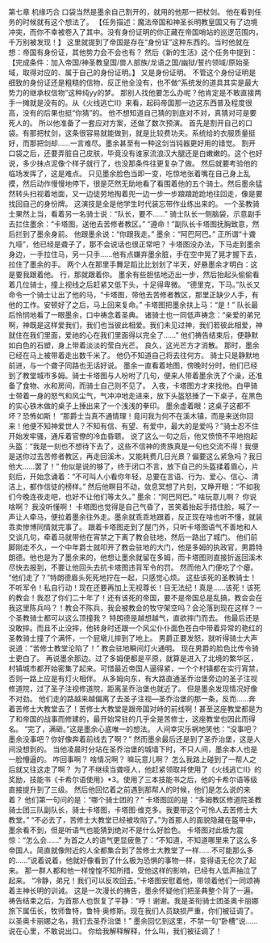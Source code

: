第七章 机缘巧合
口袋当然是墨余自己割开的，就用的他那一把杖剑。
他在看到任务的时候就有这个想法了。
【任务描述：魔法帝国和神圣长明教皇国又有了边境冲突，而你不幸被卷入了其中。没有身份证明的你正藏在帝国哨站的巡逻范围内，千万别被发现！】
这里就提到了帝国是存在“身份证”这种东西的。当时他就在想：帝国有身份证，其他势力会不会也有？
然后《新的生活》这个任务中提到：
【完成条件：加入帝国/神圣教皇国/兽人部族/龙语之国/幽狱/誓约领域/原始圣域，取得对应的、属于自己的身份证明。】
又是身份证明。
不管这个身份证明是细致的身份证还是粗糙的信物，反正他全没有，也不做“系统发的道具其实是最大势力的继承权信物”这种纯yy的梦。
那别人找他要怎么办呢？他肯定是不敢直接两手一摊就是没有的。从《火线逃亡Ⅱ》来看，起码帝国那一边这东西普及程度很高，没有的后果也挺“你猜”的。
他不想知道自己猜的到底对不对，真猜对可是要死人的。
所以他准备了一套应对方案，还做了数次预演。
首先是割开自己的口袋。有那把杖剑，这条很容易就能做到，就是比较费功夫。系统给的衣服质量挺好，而那把剑却……一言难尽。墨余甚至有一种这剑当钝器更好用的错觉。
割开口袋之后，还要弄脏自己皮肤，毕竟没有谁家流浪汉大腿还是白嫩嫩的。这个也好说，多少抹点泥像个样子就行了，也没那条件往更复杂了做。
然后就要考验他的临场发挥了，这是难点。
只见墨余脸色当即一变，吃惊地张着嘴在自己身上乱摸，然后动作慢慢地停下，很是茫然无助地看了看围着他的五个骑士。然后墨余猛然转头扫视着地面，又一边徒劳地掏着兜一边一步一步踉踉跄跄地往回走，像是要找回自己的身份牌。
这演技是全是他学生时代装忘带作业练出来的。
一个圣教骑士果然上当，看着另一名骑士说：“队长，要不……”
骑士队长一侧脑袋，示意副手去拦住墨余：“卡塔图，送他去苦修者教区。”
“遵命！”副队长卡塔图抚胸致意，然后拦到了墨余身前。
他跟墨余说：“你跟我走。”
墨余：“阿巴阿巴。”
正所谓“十聋九哑”，他已经是聋子了，那不会说话也很正常吧？
卡塔图没办法，下马走到墨余身边，一手拉住马，另一只手……他有点嫌弃墨余脏，手在空中晃了晃才握下去，拉住了墨余的手。
两个人在那里手舞足蹈比比划划了半天，好悬墨余才明白：这是要我跟着他。
行，那就跟着你。
墨余有些胆怯地迈出一步，然后抬起头偷偷看着几位骑士，撞上视线之后赶紧又低下头，十足得卑微。
“德里克，下马。”队长又命令一个骑士让出了他的马，“卡塔图，带他去苦修者教区，那里正缺少人手，有他的工作。安顿好了之后，马上回来复命。”
卡塔图把墨余扶上马：“是！”
队长最后怜悯地看了一眼墨余，口中祷念着圣典。
诸骑士也一同低声祷念：“亲爱的弟兄啊，神既是这样爱我们，我们也当彼此相爱。我们未见过神，我们若彼此相爱，神就住在我们里面，爱祂的心在我们里面得以完全了……”
他们祷告结束后，便静默如白色的石塑，身上带着淡淡的莹白光芒。
良久，这光芒方才消散。
那时，墨余已经在马上被带着走出数千米了。
他仍不知道自己将去往何方。
骑士只是静默地前进，与一个聋子同路也无话好说。
墨余一直看着地图，傍晚时分时，他们已经到了教堂城市多姆。骑士卡塔图与人吩咐了几句，便来人带着墨余洗了个澡，还准备了食物、水和房间，而骑士自己则不见了。
入夜，卡塔图方才来找他。白甲骑士带着一身的怒气和风尘气，气冲冲地走进来，放下头盔怒捶了一下桌子，在黑色的实心铁木做的桌子上捶出来了一个浅浅的拳印。
墨余虚着眼：这桌子这都不坏？恐怖如斯！
“那爵士当真不通情理！竟问我为何不在溪木镇，而是来送你回来！他便不知神爱世人？不知有信、有望、有爱中，最大的是爱吗？”骑士忍不住开始发牢骚，通斥着官僚的冷血昏聩。
说了这么一句之后，他又愤愤不平地抱起头盔：“我是一刻也不想待下去了，这些不信神的贵族真是一句也交流不得！我便是送你过去苦修者教区，再走回溪木，又能耗费几日光景？偏要这么紧急吗？我日他大……罢了！”
他似是说的够了，终于闭口不言，放下自己的头盔揉着眉心，片刻后，开始念诵着：“不可叫人小看你年轻，总要在言语、行为、爱心、信心、清洁上，都作信徒的榜样。”
然后他瞑目不动，敛息冥想了片刻，又睁开眼：“不如我们今晚连夜走吧，也好不让他们等太久。”
墨余：“阿巴阿巴。”
啥玩意儿啊？
你说啥啊？
我没听懂啊！
卡塔图也觉得是自己气昏了，苦笑着抬起手捂住脸，喊了一声让人牵马，便拉着墨余往外走。墨余就乖乖地跟着，反正现在啥也听不懂，就装乖卖惨博同情就完事了。
跟着卡塔图走到了屋门外，只听卡塔图语气不善地和人交谈几句，牵着马就带他在宵禁之下离了教会驻地，然后一路出了城门。
他们前脚刚走不久，一个中年爵士就叩开了教会驻地的大门，他是多姆的执政官，男爵特朗德。他也是为了墨余来的，他想让墨余就留在多姆，而卡塔图则直接折返回溪木尽快去报到，不要让他回头去抗卡塔图违背军令的罚。
然而他入门便吃了个瘪。
“他们走了？”特朗德眉头死死地拧在一起，只感觉心烦。
这些该死的圣教骑士！不听军令！私自行动！现在还要再加上无视尊长！目无法纪！真是……该死！该死的教会！我忍了你们二十年了！还有该死的帝国，要不是帝国总是乱搞，教会会在我这里陈兵吗？！教会不陈兵，我会被教会的牧守架空吗？会沦落到现在这样？一个圣教骑士都可以这么顶撞我？
特朗德是越想越气，直欲摔门而去。
他最后还是没敢摔。而且不止没摔，他转身时还跟一个风尘仆仆面色苍白中带着异常的艳红的圣教骑士撞了个满怀，一个屁墩儿摔到了地上。
男爵正要发怒，就听得骑士大声说道：“苦修士教堂沦陷了！”
教会驻地瞬间灯火通明。
现在男爵的脸色比传令骑士更白了。
再说墨余那边。过了多姆便都是平原，就算是进入了北境的繁华区，村镇城市都开始密集了起来。可惜最近帝国人逼得紧，一个个村镇都在实行宵禁，否则一路上应是有灯火相伴。
从多姆向东，有大路直通圣乔治堡旁边的圣子注视修道院，过了圣子注视修道院，距离圣乔治堡也就近了。
但是墨余发现情况好像不对劲。
他们走的路越来越偏离了去圣子注视—圣乔治堡的那一条，反而……奔着苦修士大教堂去了！苦修士大教堂是跟帝国对峙的前线啊！甚至这座教堂都是为了和帝国的战事而修建的，最开始常驻的几乎全是苦修士，这座教堂也因此而得名。
“完了，满砸。”这是墨余心底唯一的想法。
人间幸灾乐祸地笑他：“没事吧？墨余没事吧？你好像奔着前线去了啊？”
然而墨余最后还是到了圣乔治堡，这是人间没想到的。
当他凌晨时分站在圣乔治堡的城墙下时，不只人间，墨余本人也是一脸懵逼的。
咋回事啊？
啥情况啊？
嘛玩意儿啊？
怎么我路上碰到了一帮人之后就又往这走了啊？
为了不继续当聋哑人，他赶紧领取并使用了《火线逃亡Ⅱ》的奖励，技能书《卡希尔语使用》*3。使用了三本技能书之后，他的卡希尔语等级直接提升到了三级。
然后他回忆着之前遇到那帮人的时候，他们是怎么说的来着？
他们第一句问的是：“哪个骑士团的？”
卡塔图回的是：“多姆教区修道院圣教骑士团三队副队长，骑士卡塔图，卡塔图·维克多。我要带这个可怜人去苦修士大教堂。”
“不必去了，苦修士大教堂已经被攻陷了。”为首那人的面貌隐藏在盔甲中，墨余看不到，但是听语气也能猜到绝对不是什么好脸色。
卡塔图对此极为震惊：“怎么会……”
为首之人的语气更显疲惫了：“不知道，不知道哪里来了这么多帝国人。简直就像附近的人全都集合到了苦修士大教堂了一样……不可能那么多的……”说着说着，他就好像看到了什么极为恐惧的事物一样，变得语无伦次了起来。
那一群人都和他一样惶惶不知所措，受他这样的影响，已经有人低声抽泣了起来。
“冷静，弟兄！我们可以反攻回去。”卡塔图安慰着他，带领着他们一同颂祷着主神长明的训诫。
这是一次漫长的祷告，墨余怀疑他们把圣典整个背了一遍。
祷告结束之后，为首那人也恢复了平静：“呼！谢谢。我是圣衔骑士团圣奥卡丽娜旅下属伍长，牧师鲁特，鲁特·奥修斯。现在我们人员缺损严重，你们被征调了。以圣奥卡丽娜之名，我们去圣乔治堡！”
墨余回忆到这里，不禁一句“卧槽”说……说在心里，不敢说出口。
你给我解释解释，什么叫，我们被征调了！
